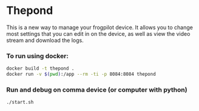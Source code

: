 # Thepond

This is a new way to manage your frogpilot device. It allows you to change most settings that you can edit in on the device, as well as view the video stream and download the logs.

### To run using docker:

```bash
docker build -t thepond .
docker run -v $(pwd):/app --rm -ti -p 8084:8084 thepond
```

### Run and debug on comma device (or computer with python)

```bash
./start.sh
```
